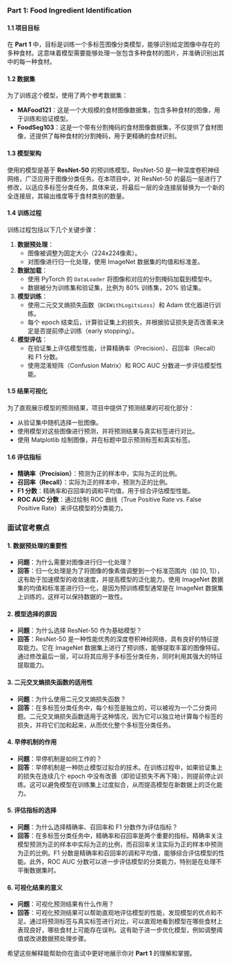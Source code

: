 ### Part 1: Food Ingredient Identification

#### **1.1 项目目标**
在 **Part 1** 中，目标是训练一个多标签图像分类模型，能够识别给定图像中存在的多种食材。这意味着模型需要能够处理一张包含多种食材的图片，并准确识别出其中的每一种食材。

#### **1.2 数据集**
为了训练这个模型，使用了两个参考数据集：
- **MAFood121**：这是一个大规模的食材图像数据集，包含多种食材的图像，用于训练和验证模型。
- **FoodSeg103**：这是一个带有分割掩码的食材图像数据集，不仅提供了食材图像，还提供了每种食材的分割掩码，用于更精确的食材识别。

#### **1.3 模型架构**
使用的模型是基于 **ResNet-50** 的预训练模型。ResNet-50 是一种深度卷积神经网络，广泛应用于图像分类任务。在本项目中，对 ResNet-50 的最后一层进行了修改，以适应多标签分类任务。具体来说，将最后一层的全连接层替换为一个新的全连接层，其输出维度等于食材类别的数量。

#### **1.4 训练过程**
训练过程包括以下几个关键步骤：
1. **数据预处理**：
   - 图像被调整为固定大小（224x224像素）。
   - 对图像进行归一化处理，使用 ImageNet 数据集的均值和标准差。
2. **数据加载**：
   - 使用 PyTorch 的 `DataLoader` 将图像和对应的分割掩码加载到模型中。
   - 数据被分为训练集和验证集，比例为 80% 训练集，20% 验证集。
3. **模型训练**：
   - 使用二元交叉熵损失函数（`BCEWithLogitsLoss`）和 Adam 优化器进行训练。
   - 每个 epoch 结束后，计算验证集上的损失，并根据验证损失是否改善来决定是否提前停止训练（early stopping）。
4. **模型评估**：
   - 在验证集上评估模型性能，计算精确率（Precision）、召回率（Recall）和 F1 分数。
   - 使用混淆矩阵（Confusion Matrix）和 ROC AUC 分数进一步评估模型性能。

#### **1.5 结果可视化**
为了直观展示模型的预测结果，项目中提供了预测结果的可视化部分：
- 从验证集中随机选择一批图像。
- 使用模型对这些图像进行预测，并将预测结果与真实标签进行对比。
- 使用 Matplotlib 绘制图像，并在标题中显示预测标签和真实标签。

#### **1.6 评估指标**
- **精确率（Precision）**：预测为正的样本中，实际为正的比例。
- **召回率（Recall）**：实际为正的样本中，预测为正的比例。
- **F1 分数**：精确率和召回率的调和平均值，用于综合评估模型性能。
- **ROC AUC 分数**：通过绘制 ROC 曲线（True Positive Rate vs. False Positive Rate）来评估模型的分类能力。

### 面试官考察点

#### **1. 数据预处理的重要性**
- **问题**：为什么需要对图像进行归一化处理？
- **回答**：归一化处理是为了将图像的像素值调整到一个标准范围内（如 [0, 1]），这有助于加速模型的收敛速度，并提高模型的泛化能力。使用 ImageNet 数据集的均值和标准差进行归一化，是因为预训练模型通常是在 ImageNet 数据集上训练的，这样可以保持数据的一致性。

#### **2. 模型选择的原因**
- **问题**：为什么选择 ResNet-50 作为基础模型？
- **回答**：ResNet-50 是一种性能优秀的深度卷积神经网络，具有良好的特征提取能力。它在 ImageNet 数据集上进行了预训练，能够提取丰富的图像特征。通过修改最后一层，可以将其应用于多标签分类任务，同时利用其强大的特征提取能力。

#### **3. 二元交叉熵损失函数的适用性**
- **问题**：为什么使用二元交叉熵损失函数？
- **回答**：在多标签分类任务中，每个标签是独立的，可以被视为一个二分类问题。二元交叉熵损失函数适用于这种情况，因为它可以独立地计算每个标签的损失，并将它们加和起来，从而优化整个多标签分类任务。

#### **4. 早停机制的作用**
- **问题**：早停机制是如何工作的？
- **回答**：早停机制是一种防止模型过拟合的技术。在训练过程中，如果验证集上的损失在连续几个 epoch 中没有改善（即验证损失不再下降），则提前停止训练。这可以避免模型在训练集上过度拟合，从而提高模型在新数据上的泛化能力。

#### **5. 评估指标的选择**
- **问题**：为什么选择精确率、召回率和 F1 分数作为评估指标？
- **回答**：在多标签分类任务中，精确率和召回率是两个重要的指标。精确率关注模型预测为正的样本中实际为正的比例，而召回率关注实际为正的样本中预测为正的比例。F1 分数是精确率和召回率的调和平均值，能够综合评估模型的性能。此外，ROC AUC 分数可以进一步评估模型的分类能力，特别是在处理不平衡数据集时。

#### **6. 可视化结果的意义**
- **问题**：可视化预测结果有什么作用？
- **回答**：可视化预测结果可以帮助直观地评估模型的性能，发现模型的优点和不足。通过将预测标签与真实标签进行对比，可以直观地看到模型在哪些食材上表现良好，哪些食材上可能存在误判。这有助于进一步优化模型，例如调整阈值或改进数据预处理步骤。

希望这些解释能帮助你在面试中更好地展示你对 **Part 1** 的理解和掌握。
